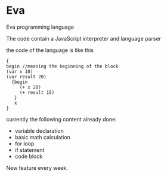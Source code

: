 # Eva

Eva programming language

The code contain a JavaScript interpreter and language parser

the code of the language is like this

```
{
begin //meaning the beginning of the block
(var x 10)
(var result 20)
  {begin
     (+ x 20)
     (+ result 15)
   }
   x
}
```

currently the following content already done:

* variable declaration
* basic math calculation
* for loop
* if statement
* code block

New feature every week.

